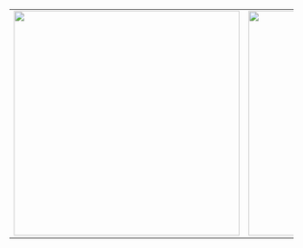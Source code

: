 <table>
  <tr>
    <td><img src="https://github.com/user-attachments/assets/d6f00a95-5378-4754-9725-51a44b49c516" width="400" /></td>
    <td><img src="https://github.com/user-attachments/assets/22806749-7abc-4fa2-96ad-e53fb71c9032" width="400" /></td>
  </tr>
</table>

